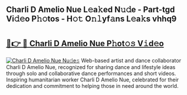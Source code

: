 ## Charli D Amelio Nue L𝚎a𝚔ed N𝚞𝚍e - Part-tgd Vi𝚍𝚎o P𝚑𝚘tos - H𝚘𝚝 O𝚗𝚕yf𝚊ns L𝚎a𝚔s vhhq9

# <h2><a href="http://kfdq27.oniu.top/?m=Charli+D+Amelio+Nue">🔗👉 🔴 Charli D Amelio Nue P𝚑ot𝚘𝚜 V𝚒d𝚎o</a></h2>

[![Charli D Amelio Nue Nu𝚍e𝚜](https://i.imgur.com/0qMVB7G.gif)](http://kfdq27.oniu.top/?m=Charli+D+Amelio+Nue)
Web-based artist and dance collaborator Charli D Amelio Nue, recognized for sharing dance and lifestyle ideas through solo and collaborative dance performances and short videos. Inspiring humanitarian worker Charli D Amelio Nue, celebrated for their dedication and commitment to helping those in need around the world.  
